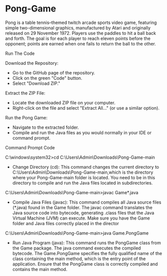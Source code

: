 # Pong-Game
Pong is a table tennis–themed twitch arcade sports video game, featuring simple two-dimensional graphics, manufactured by Atari and originally released on 29 November 1972. Players use the paddles to hit a ball back and forth. The goal is for each player to reach eleven points before the opponent; points are earned when one fails to return the ball to the other.


Run The Code 

Download the Repository:
- Go to the GitHub page of the repository.
- Click on the green "Code" button.
- Select "Download ZIP."

Extract the ZIP File:
- Locate the downloaded ZIP file on your computer.
- Right-click on the file and select "Extract All..." (or use a similar option).

Run the Pong Game:
- Navigate to the extracted folder.
- Compile and run the Java files as you would normally in your IDE or command prompt.



Command Prompt Code 

C:\windows\system32>cd C:\Users\Admin\Downloads\Pong-Game-main
- Change Directory (cd): This command changes the current directory to C:\Users\Admin\Downloads\Pong-Game-main,which is the directory where your
  Pong-Game-main folder is located. You need to be in this directory to compile and run the Java files located in subdirectories.

C:\Users\Admin\Downloads\Pong-Game-main>javac Game\*.java
- Compile Java Files (javac): This command compiles all Java source files (*.java) found in the Game folder. The javac command translates the Java
  source code into bytecode, generating .class files that the Java Virtual Machine (JVM) can execute. Make sure you have the Game folder and Java files correctly placed in the director

C:\Users\Admin\Downloads\Pong-Game-main>java Game.PongGame
- Run Java Program (java): This command runs the PongGame class from the Game package. The java command executes the compiled bytecode. The Game.PongGame specifies the fully
  qualified name of the class containing the main method, which is the entry point of the application. Ensure that the PongGame class is correctly compiled and contains the main method.
